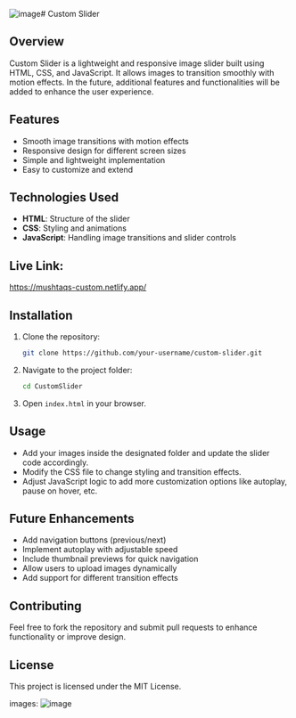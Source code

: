 ![image](https://github.com/user-attachments/assets/f83a8f4c-5940-4695-a5a3-483b30292c49)# Custom Slider

## Overview
Custom Slider is a lightweight and responsive image slider built using HTML, CSS, and JavaScript. It allows images to transition smoothly with motion effects. In the future, additional features and functionalities will be added to enhance the user experience.

## Features
- Smooth image transitions with motion effects
- Responsive design for different screen sizes
- Simple and lightweight implementation
- Easy to customize and extend

## Technologies Used
- **HTML**: Structure of the slider
- **CSS**: Styling and animations
- **JavaScript**: Handling image transitions and slider controls

## Live Link:
https://mushtaqs-custom.netlify.app/

## Installation
1. Clone the repository:
   ```sh
   git clone https://github.com/your-username/custom-slider.git
   ```
2. Navigate to the project folder:
   ```sh
   cd CustomSlider
   ```
3. Open `index.html` in your browser.

## Usage
- Add your images inside the designated folder and update the slider code accordingly.
- Modify the CSS file to change styling and transition effects.
- Adjust JavaScript logic to add more customization options like autoplay, pause on hover, etc.

## Future Enhancements
- Add navigation buttons (previous/next)
- Implement autoplay with adjustable speed
- Include thumbnail previews for quick navigation
- Allow users to upload images dynamically
- Add support for different transition effects

## Contributing
Feel free to fork the repository and submit pull requests to enhance functionality or improve design.

## License
This project is licensed under the MIT License.

images:
![image](https://github.com/user-attachments/assets/f8fa2745-f587-4954-9170-8e0f961095a9)

